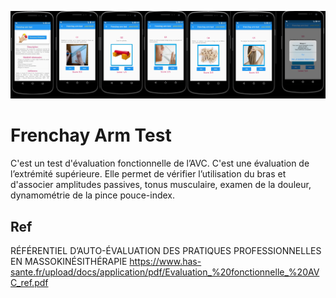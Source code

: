 ![Optional Text](Frenchay_arm_test.jpg)
# Frenchay Arm Test
C'est un test d'évaluation fonctionnelle de l’AVC.
C'est une évaluation de l’extrémité supérieure.
Elle permet de vérifier l’utilisation du bras et d'associer amplitudes passives, tonus musculaire, examen de la douleur, dynamométrie de la pince pouce-index.

## Ref

RÉFÉRENTIEL D’AUTO-ÉVALUATION DES PRATIQUES PROFESSIONNELLES EN MASSOKINÉSITHÉRAPIE
https://www.has-sante.fr/upload/docs/application/pdf/Evaluation_%20fonctionnelle_%20AVC_ref.pdf